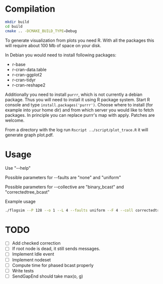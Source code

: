 # Compilation

```bash
mkdir build
cd build
cmake .. -DCMAKE_BUILD_TYPE=Debug
```

To generate visualization from plots you need R. With all the packages
this will require about 100 Mb of space on your disk.

In Debian you would need to install following packages:

  - r-base
  - r-cran-data.table
  - r-cran-ggplot2
  - r-cran-tidyr
  - r-cran-reshape2

Additionally you need to install `purrr`, which is not currently a
debian package. Thus you will need to install it using R package
system. Start R console and type `install.packages('purrr')`. Choose
where to install (for example into your home dir) and from which
server you would like to fetch packages. In principle you can replace
purrr's map with apply. Patches are welcome.

From a directory with the log run `Rscript ../script/plot_trace.R` it
will generate graph plot.pdf.

# Usage

Use "--help"

Possible parameters for --faults are "none" and "uniform"

Possible parameters for --collective are "binary_bcast" and
"correctedtree_bcast"

Example usage

```bash
./flogsim --P 128 --o 1 --L 4 --faults uniform --F 4 --coll correctedtree_bcast --help
```

# TODO

  - [ ] Add checked correction
  - [ ] If root node is dead, it still sends messages.
  - [ ] Implement Idle event
  - [ ] Implement nodeset
  - [ ] Compute time for phased bcast properly
  - [ ] Write tests
  - [ ] SendGapEnd should take max(o, g)

